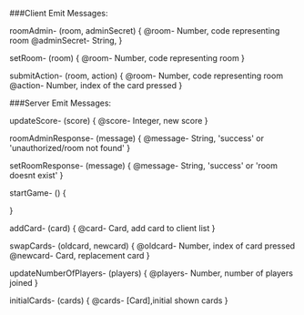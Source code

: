 ###Client Emit Messages:

roomAdmin- (room, adminSecret) {
    @room- Number, code representing room
    @adminSecret- String, 
}

setRoom- (room) {
    @room- Number, code representing room
}

submitAction- (room, action) {
    @room- Number, code representing room
    @action- Number, index of the card pressed
}

###Server Emit Messages:

updateScore- (score) {
    @score- Integer, new score 
}

roomAdminResponse- (message) {
    @message- String, 'success' or 'unauthorized/room not found'
}

setRoomResponse- (message) {
    @message- String, 'success' or 'room doesnt exist'
}

startGame- () {

}

addCard- (card) {
    @card- Card, add card to client list
}

swapCards- (oldcard, newcard) {
    @oldcard- Number, index of card pressed
    @newcard- Card, replacement card
}

updateNumberOfPlayers- (players) {
    @players- Number, number of players joined
}

initialCards- (cards) {
    @cards- [Card],initial shown cards
}